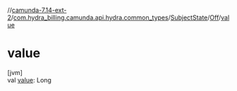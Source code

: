 //[camunda-7.14-ext-2](../../../../index.md)/[com.hydra_billing.camunda.api.hydra.common_types](../../index.md)/[SubjectState](../index.md)/[Off](index.md)/[value](value.md)

# value

[jvm]\
val [value](value.md): Long

